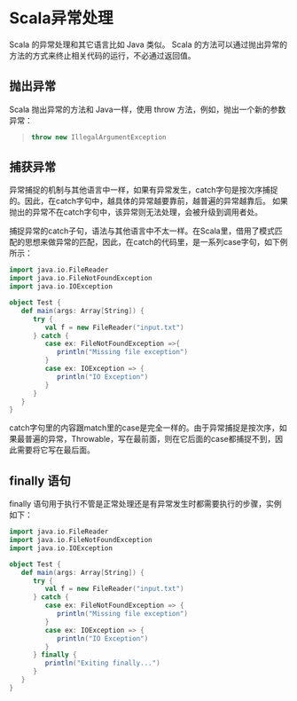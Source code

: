 # Scala异常处理

Scala 的异常处理和其它语言比如 Java 类似。
Scala 的方法可以通过抛出异常的方法的方式来终止相关代码的运行，不必通过返回值。

## 抛出异常

Scala 抛出异常的方法和 Java一样，使用 throw 方法，例如，抛出一个新的参数异常：

> ```scala
> throw new IllegalArgumentException
> ```

## 捕获异常

异常捕捉的机制与其他语言中一样，如果有异常发生，catch字句是按次序捕捉的。因此，在catch字句中，越具体的异常越要靠前，越普遍的异常越靠后。 如果抛出的异常不在catch字句中，该异常则无法处理，会被升级到调用者处。

捕捉异常的catch子句，语法与其他语言中不太一样。在Scala里，借用了模式匹配的思想来做异常的匹配，因此，在catch的代码里，是一系列case字句，如下例所示：

```scala
import java.io.FileReader
import java.io.FileNotFoundException
import java.io.IOException

object Test {
   def main(args: Array[String]) {
      try {
         val f = new FileReader("input.txt")
      } catch {
         case ex: FileNotFoundException =>{
            println("Missing file exception")
         }
         case ex: IOException => {
            println("IO Exception")
         }
      }
   }
}
```

catch字句里的内容跟match里的case是完全一样的。由于异常捕捉是按次序，如果最普遍的异常，Throwable，写在最前面，则在它后面的case都捕捉不到，因此需要将它写在最后面。

## finally 语句

finally 语句用于执行不管是正常处理还是有异常发生时都需要执行的步骤，实例如下：

```scala
import java.io.FileReader
import java.io.FileNotFoundException
import java.io.IOException

object Test {
   def main(args: Array[String]) {
      try {
         val f = new FileReader("input.txt")
      } catch {
         case ex: FileNotFoundException => {
            println("Missing file exception")
         }
         case ex: IOException => {
            println("IO Exception")
         }
      } finally {
         println("Exiting finally...")
      }
   }
}
```

